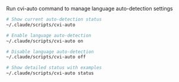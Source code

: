 Run cvi-auto command to manage language auto-detection settings

```bash
# Show current auto-detection status
~/.claude/scripts/cvi-auto

# Enable language auto-detection
~/.claude/scripts/cvi-auto on

# Disable language auto-detection
~/.claude/scripts/cvi-auto off

# Show detailed status with examples
~/.claude/scripts/cvi-auto status
```